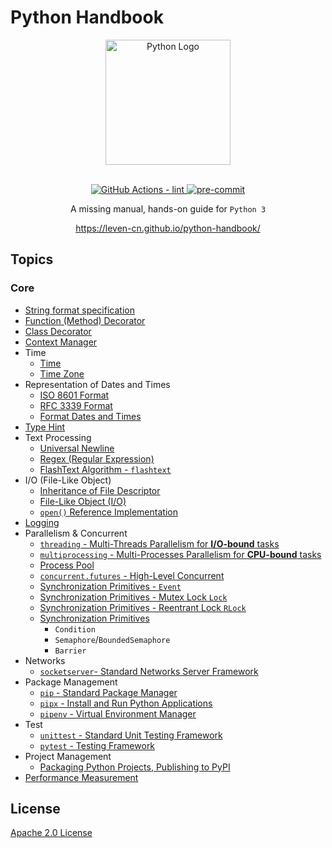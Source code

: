 # Python Handbook

<section align="center">
  <img src="https://raw.githubusercontent.com/leven-cn/python-handbook/main/.python-logo.png"
    alt="Python Logo" width="200" height="200" title="Python Logo">
  <br><br>
  <p>
    <a href="https://github.com/leven-cn/python-handbook/actions/workflows/lint.yml">
      <img src="https://github.com/leven-cn/python-handbook/actions/workflows/lint.yml/badge.svg"
      alt="GitHub Actions - lint" style="max-width:100%;">
    </a>
    <a href="https://github.com/pre-commit/pre-commit">
      <img src="https://img.shields.io/badge/pre--commit-enabled-brightgreen?logo=pre-commit&logoColor=white"
      alt="pre-commit" style="max-width:100%;">
    </a>
  </p>
  <p>A missing manual, hands-on guide for <code>Python 3</code></p>
  <p><a href="https://leven-cn.github.io/python-handbook/">https://leven-cn.github.io/python-handbook/</a></p>
</section>

## Topics

<!-- markdownlint-disable line-length -->

### Core

- [String format specification](recipes/core/str_fmt_spec)
- [Function (Method) Decorator](recipes/core/function_decorator)
- [Class Decorator](recipes/core/class_decorator)
- [Context Manager](recipes/core/context_manager)
- Time
  - [Time](recipes/core/time)
  - [Time Zone](recipes/core/timezone)
- Representation of Dates and Times
  - [ISO 8601 Format](recipes/core/iso_8601_fmt)
  - [RFC 3339 Format](recipes/core/rfc_3339_fmt)
  - [Format Dates and Times](recipes/core/time_str_fmt)
- [Type Hint](recipes/core/type_hint)
- Text Processing
  - [Universal Newline](recipes/core/universal_newline)
  - [Regex (Regular Expression)](recipes/core/regex)
  - [FlashText Algorithm - `flashtext`](recipes/core/flashtext)
- I/O (File-Like Object)
  - [Inheritance of File Descriptor](recipes/core/fd_inheritable)
  - [File-Like Object (I/O)](recipes/core/file_object)
  - [`open()` Reference Implementation](recipes/core/open)
- [Logging](recipes/core/logging)
- Parallelism & Concurrent
  - [`threading` - Multi-Threads Parallelism for **I/O-bound** tasks](recipes/core/multi_threads)
  - [`multiprocessing` - Multi-Processes Parallelism for **CPU-bound** tasks](recipes/core/multi_processes)
  - [Process Pool](recipes/core/process_pool)
  - [`concurrent.futures` - High-Level Concurrent](recipes/core/concurrent)
  - [Synchronization Primitives - `Event`](recipes/core/synchronization_event)
  - [Synchronization Primitives - Mutex Lock `Lock`](recipes/core/synchronization_lock)
  - [Synchronization Primitives - Reentrant Lock `RLock`](recipes/core/synchronization_rlock)
  - [Synchronization Primitives](recipes/core/synchronization)
    - `Condition`
    - `Semaphore`/`BoundedSemaphore`
    - `Barrier`
- Networks
  - [`socketserver`- Standard Networks Server Framework](recipes/core/socketserver)
- Package Management
  - [`pip` - Standard Package Manager](recipes/core/pip)
  - [`pipx` - Install and Run Python Applications](recipes/core/pipx)
  - [`pipenv` - Virtual Environment Manager](recipes/core/pipenv)
- Test
  - [`unittest` - Standard Unit Testing Framework](recipes/core/unittest)
  - [`pytest` - Testing Framework](recipes/core/pytest)
- Project Management
  - [Packaging Python Projects, Publishing to PyPI](recipes/package)
- [Performance Measurement](recipes/perf)

<!-- markdownlint-enable line-length -->

## License

[Apache 2.0 License](https://github.com/leven-cn/python-handbook/blob/main/LICENSE)
